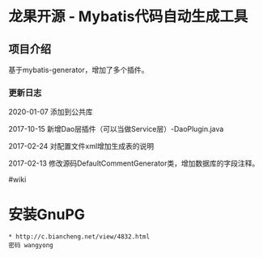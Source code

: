# 龙果开源 - Mybatis代码自动生成工具

## 项目介绍
基于mybatis-generator，增加了多个插件。

### 更新日志
2020-01-07 添加到公共库

2017-10-15 新增Dao层插件（可以当做Service层）-DaoPlugin.java

2017-02-24 对配置文件xml增加生成表的说明

2017-02-13 修改源码DefaultCommentGenerator类，增加数据库的字段注释。



#wiki
# 安装GnuPG
    * http://c.biancheng.net/view/4832.html
    密码 wangyong   